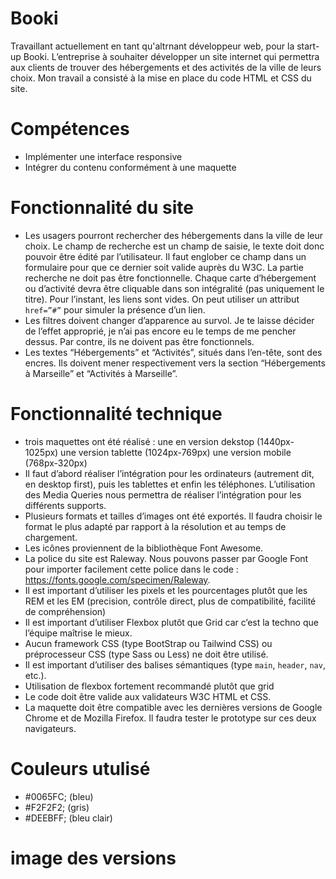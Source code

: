 # Booki

Travaillant actuellement en tant qu'altrnant développeur web, pour la start-up Booki. L’entreprise à souhaiter développer un site internet qui permettra aux clients de trouver des hébergements et des activités de la ville de leurs choix. Mon travail a consisté à la mise en place du code HTML et CSS du site. 

# Compétences 

- Implémenter une interface responsive
- Intégrer du contenu conformément à une maquette

# Fonctionnalité du site 
 - Les usagers pourront rechercher des hébergements dans la ville de leur choix. Le champ de recherche est un champ de saisie, le texte doit donc pouvoir être édité par l’utilisateur. Il faut englober ce champ dans un formulaire pour que ce dernier soit valide auprès du W3C. La partie recherche ne doit pas être fonctionnelle.
Chaque carte d’hébergement ou d’activité devra être cliquable dans son intégralité (pas uniquement le titre). Pour l’instant, les liens sont vides. On peut utiliser un attribut `href=”#”` pour simuler la présence d’un lien.
- Les filtres doivent changer d’apparence au survol. Je te laisse décider de l’effet approprié, je n’ai pas encore eu le temps de me pencher dessus. Par contre, ils ne doivent pas être fonctionnels.
- Les textes “Hébergements” et “Activités”, situés dans l’en-tête, sont des encres. Ils doivent mener respectivement vers la section “Hébergements à Marseille” et “Activités à Marseille”.

# Fonctionnalité technique 

- trois maquettes ont été réalisé : une en version dekstop (1440px-1025px)
                                    une version tablette (1024px-769px)
                                    une version mobile (768px-320px)
- Il faut d’abord réaliser l’intégration pour les ordinateurs (autrement dit, en desktop first), puis les tablettes et enfin les téléphones. L’utilisation des Media Queries nous permettra de réaliser l’intégration pour les différents supports.
- Plusieurs formats et tailles d’images ont été exportés. Il faudra choisir le format le plus adapté par rapport à la résolution et au temps de chargement.
- Les icônes proviennent de la bibliothèque Font Awesome.
- La police du site est Raleway. Nous pouvons passer par Google Font pour importer facilement cette police dans le code : https://fonts.google.com/specimen/Raleway.
- Il est important d’utiliser les pixels et les pourcentages plutôt que les REM et les EM (precision, contrôle direct, plus de compatibilité, facilité de compréhension)
- Il est important d’utiliser Flexbox plutôt que Grid car c’est la techno que l’équipe maîtrise le mieux.
- Aucun framework CSS (type BootStrap ou Tailwind CSS) ou préprocesseur CSS (type Sass ou Less) ne doit être utilisé.
- Il est important d’utiliser des balises sémantiques (type `main`, `header`, `nav`, etc.).
- Utilisation de flexbox fortement recommandé plutôt que grid
- Le code doit être valide aux validateurs W3C HTML et CSS.
- La maquette doit être compatible avec les dernières versions de Google Chrome et de Mozilla Firefox. Il faudra tester le prototype sur ces deux navigateurs.

# Couleurs utulisé

- #0065FC; (bleu)
- #F2F2F2; (gris)
- #DEEBFF; (bleu clair)

# image des versions



    
